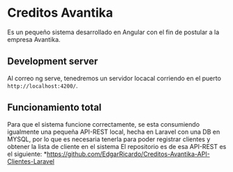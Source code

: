 # Creditos Avantika

Es un pequeño sistema desarrollado en Angular con el fin de postular a la empresa Avantika.

## Development server

Al correo ng serve, tenedremos un servidor locacal corriendo en el puerto `http://localhost:4200/`.

## Funcionamiento total

Para que el sistema funcione correctamente, se esta consumiendo igualmente una pequeña API-REST local, hecha en Laravel con una DB en MYSQL, por lo que es necesaria tenerla para poder registrar clientes y obtener la lista de cliente en el sistema
El repositorio es de esa API-REST es el siguiente:
*https://github.com/EdgarRicardo/Creditos-Avantika-API-Clientes-Laravel
